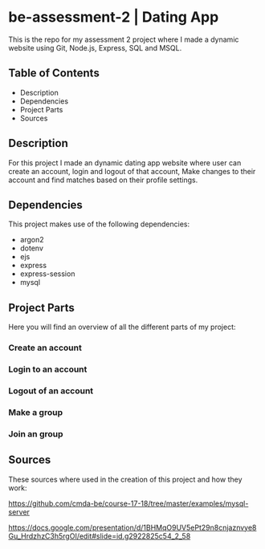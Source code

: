 # be-assessment-2 | Dating App
This is the repo for my assessment 2 project where I made a dynamic website using Git, Node.js, Express, SQL and MSQL.

## Table of Contents
* Description
* Dependencies
* Project Parts
* Sources

## Description
For this project I made an dynamic dating app website where user can create an account, login and logout of that account, Make changes to their account and find matches based on their profile settings.

## Dependencies
This project makes use of the following dependencies:

* argon2
* dotenv
* ejs
* express
* express-session
* mysql

## Project Parts
Here you will find an overview of all the different parts of my project:

### Create an account

### Login to an account

### Logout of an account

### Make a group

### Join an group

## Sources
These sources where used in the creation of this project and how they work:

https://github.com/cmda-be/course-17-18/tree/master/examples/mysql-server

https://docs.google.com/presentation/d/1BHMqO9UV5ePt29n8cnjaznvye8Gu_HrdzhzC3h5rgOI/edit#slide=id.g2922825c54_2_58
